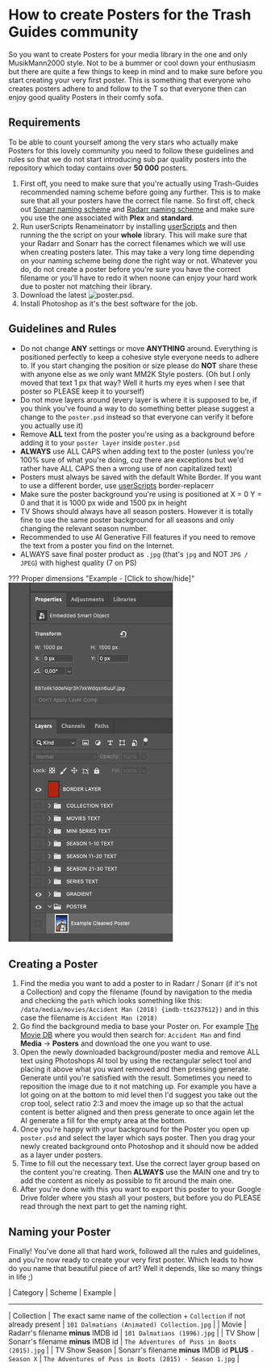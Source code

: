 # How to create Posters for the Trash Guides community

So you want to create Posters for your media library in the one and only MusikMann2000 style. Not to be a bummer or cool down your enthusiasm but there are quite a few things to keep in mind and to make sure before you start creating your very first poster. This is something that everyone who creates posters adhere to and follow to the T so that everyone then can enjoy good quality Posters in their comfy sofa.

## Requirements

To be able to count yourself among the very stars who actually make Posters for this lovely community you need to follow these guidelines and rules so that we do not start introducing sub par quality posters into the repository which today contains over **50 000** posters.

1. First off, you need to make sure that you're actually using Trash-Guides recommended naming scheme before going any further. This is to make sure that all your posters have the correct file name. So first off, check out [Sonarr naming scheme](https://trash-guides.info/Sonarr/Sonarr-recommended-naming-scheme/) and [Radarr naming scheme](https://trash-guides.info/Radarr/Radarr-recommended-naming-scheme/) and make sure you use the one associated with **Plex** and **standard**.
2. Run userScripts Renameinatorr by installing [userScripts](https://github.com/Drazzilb08/userScripts/wiki#installation) and then running the the script on your **whole** library. This will make sure that your Radarr and Sonarr has the correct filenames which we will use when creating posters later. This may take a very long time depending on your naming scheme being done the right way or not. Whatever you do, do not create a poster before you're sure you have the correct filename or you'll have to redo it when noone can enjoy your hard work due to poster not matching their library.
3. Download the latest ![poster.psd](images/creating/poster.psd).
4. Install Photoshop as it's the best software for the job.

## Guidelines and Rules

- Do not change **ANY** settings or move **ANYTHING** around. Everything is positioned perfectly to keep a cohesive style everyone needs to adhere to. If you start changing the position or size please do **NOT** share these with anyone else as we only want MM2K Style posters. (Oh but I only moved that text 1 px that way? Well it hurts my eyes when I see that poster so PLEASE keep it to yourself)
- Do not move layers around (every layer is where it is supposed to be, if you think you've found a way to do something better please suggest a change to the `poster.psd` instead so that everyone can verify it before you actually use it)
- Remove **ALL** text from the poster you're using as a background before adding it to your `poster layer` inside `poster.psd`
- **ALWAYS** use ALL CAPS when adding text to the poster (unless you're 100% sure of what you're doing, cuz there are exceptions but we'd rather have ALL CAPS then a wrong use of non capitalized text)
- Posters must always be saved with the default White Border. If you want to use a different border, use [userScripts](https://github.com/Drazzilb08/userScripts/wiki#installation) border-replacerr
- Make sure the poster background you're using is positioned at X = 0 Y = 0 and that it is 1000 px wide and 1500 px in height 
- TV Shows should always have all season posters. However it is totally fine to use the same poster background for all seasons and only changing the relevant season number.
- Recommended to use AI Generative Fill features if you need to remove the text from a poster you find on the Internet.
- ALWAYS save final poster product as `.jpg` (that's `jpg` and NOT `JPG / JPEG`) with highest quality (7 on PS)

??? Proper dimensions "Example - [Click to show/hide]"
    ![!Proper dimensions](images/creating/properties-showing-dimensions-of-poster.png)

## Creating a Poster

1. Find the media you want to add a poster to in Radarr / Sonarr (if it's not a Collection) and copy the filename (found by navigation to the media and checking the `path` which looks something like this: `/data/media/movies/Accident Man (2018) {imdb-tt6237612})` and in this case the filename is `Accident Man (2018)`
2. Go find the background media to base your Poster on. For example [The Movie DB](https://www.themoviedb.org/) where you would then search for: `Accident Man` and find **Media** -> **Posters** and download the one you want to use.
3. Open the newly downloaded background/poster media and remove ALL text using Photoshops AI tool by using the rectangular select tool and placing it above what you want removed and then pressing generate. Generate until you're satisfied with the result. Sometimes you need to reposition the image due to it not matching up. For example you have a lot going on at the bottom to mid level then I'd suggest you take out the crop tool, select ratio 2:3 and moev the image up so that the actual content is better aligned and then press generate to once again let the AI generate a fill for the empty area at the bottom.
4. Once you're happy with your background for the Poster you open up `poster.psd` and select the layer which says poster. Then you drag your newly created background onto Photoshop and it should now be added as a layer under posters.
5. Time to fill out the necessary text. Use the correct layer group based on the content you're creating. Then **ALWAYS** use the MAIN one and try to add the content as nicely as possible to fit around the main one.
6. After you're done with this you want to export this poster to your Google Drive folder where you stash all your posters, but before you do PLEASE read through the next part to get the naming right.

## Naming your Poster

Finally! You've done all that hard work, followed all the rules and guidelines, and you're now ready to create your very first poster. Which leads to how do you name that beautiful piece of art? Well it depends, like so many things in life ;)

| Category | Scheme | Example |

-------------------------------
| Collection | The exact same name of the collection + `Collection` if not already present | `101 Dalmatians (Animated) Collection.jpg` |
| Movie | Radarr's filename **minus** IMDB id | `101 Dalmatians (1996).jpg` |
| TV Show | Sonarr's filename **minus** IMDB id | `The Adventures of Puss in Boots (2015).jpg` |
| TV Show Season | Sonarr's filename **minus** IMDB id **PLUS** `- Season X` | `The Adventures of Puss in Boots (2015) - Season 1.jpg` |
